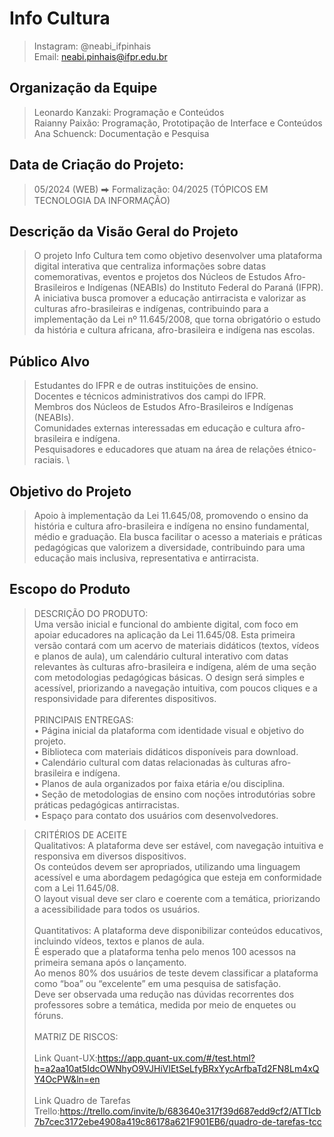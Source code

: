 # Info Cultura
> Instagram: @neabi_ifpinhais \
> Email: neabi.pinhais@ifpr.edu.br

## Organização da Equipe
> Leonardo Kanzaki: Programação e Conteúdos \
> Raianny Paixão: Programação, Prototipação de Interface e Conteúdos \
> Ana Schuenck: Documentação e Pesquisa

## Data de Criação do Projeto:
> 05/2024 (WEB) ⮕  Formalização: 04/2025 (TÓPICOS EM TECNOLOGIA DA INFORMAÇÃO)

## Descrição da Visão Geral do Projeto
> O projeto Info Cultura tem como objetivo desenvolver uma plataforma digital interativa que centraliza informações sobre datas comemorativas, eventos e projetos dos Núcleos de Estudos Afro-Brasileiros e Indígenas (NEABIs) do Instituto Federal do Paraná (IFPR). A iniciativa busca promover a educação antirracista e valorizar as culturas afro-brasileiras e indígenas, contribuindo para a implementação da Lei nº 11.645/2008, que torna obrigatório o estudo da história e cultura africana, afro-brasileira e indígena nas escolas.

## Público Alvo
> Estudantes do IFPR e de outras instituições de ensino. \
Docentes e técnicos administrativos dos campi do IFPR. \
Membros dos Núcleos de Estudos Afro-Brasileiros e Indígenas (NEABIs). \
Comunidades externas interessadas em educação e cultura afro-brasileira e indígena. \
Pesquisadores e educadores que atuam na área de relações étnico-raciais. \

## Objetivo do Projeto
> Apoio à implementação da Lei 11.645/08, promovendo o ensino da história e cultura afro-brasileira e indígena no ensino fundamental, médio e graduação. Ela busca facilitar o acesso a materiais e práticas pedagógicas que valorizem a diversidade, contribuindo para uma educação mais inclusiva, representativa e antirracista.

## Escopo do Produto
> DESCRIÇÃO DO PRODUTO: \
Uma versão inicial e funcional do ambiente digital, com foco em apoiar educadores na aplicação da Lei 11.645/08. Esta primeira versão contará com um acervo de materiais didáticos (textos, vídeos e planos de aula), um calendário cultural interativo com datas relevantes às culturas afro-brasileira e indígena, além de uma seção com metodologias pedagógicas básicas. O design será simples e acessível, priorizando a navegação intuitiva, com poucos cliques e a responsividade para diferentes dispositivos. \
\
> PRINCIPAIS ENTREGAS: \
• Página inicial da plataforma com identidade visual e objetivo do projeto. \
• Biblioteca com materiais didáticos disponíveis para download. \
• Calendário cultural com datas relacionadas às culturas afro-brasileira e indígena. \
• Planos de aula organizados por faixa etária e/ou disciplina. \
• Seção de metodologias de ensino com noções introdutórias sobre práticas pedagógicas antirracistas. \
• Espaço para contato dos usuários com desenvolvedores. 

> CRITÉRIOS DE ACEITE \
> Qualitativos:
A plataforma deve ser estável, com navegação intuitiva e responsiva em diversos dispositivos. \
Os conteúdos devem ser apropriados, utilizando uma linguagem acessível e uma abordagem pedagógica que esteja em conformidade com a Lei 11.645/08. \
O layout visual deve ser claro e coerente com a temática, priorizando a acessibilidade para todos os usuários. \
\
> Quantitativos:
A plataforma deve disponibilizar conteúdos educativos, incluindo vídeos, textos e planos de aula. \
É esperado que a plataforma tenha pelo menos 100 acessos na primeira semana após o lançamento. \
Ao menos 80% dos usuários de teste devem classificar a plataforma como “boa” ou “excelente” em uma pesquisa de satisfação. \
Deve ser observada uma redução nas dúvidas recorrentes dos professores sobre a temática, medida por meio de enquetes ou fóruns. \
\
> MATRIZ DE RISCOS:\
> \
> Link Quant-UX:https://app.quant-ux.com/#/test.html?h=a2aa10at5IdcOWNhyO9VJHiVlEtSeLfyBRxYycArfbaTd2FN8Lm4xQY4OcPW&ln=en \
> \
> Link Quadro de Tarefas Trello:https://trello.com/invite/b/683640e317f39d687edd9cf2/ATTIcb7b7cec3172ebe4908a419c86178a621F901EB6/quadro-de-tarefas-tcc



